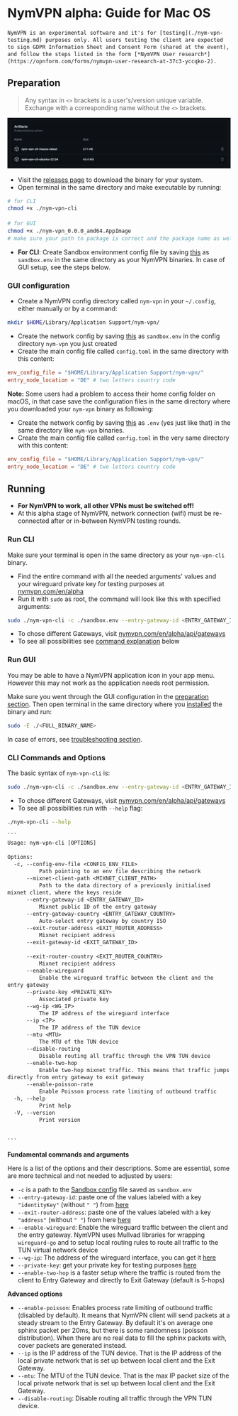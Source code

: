 # NymVPN alpha: Guide for Mac OS

```admonish warning
NymVPN is an experimental software and it's for [testing](./nym-vpn-testing.md) purposes only. All users testing the client are expected to sign GDPR Information Sheet and Consent Form (shared at the event), and follow the steps listed in the form [*NymVPN User research*](https://opnform.com/forms/nymvpn-user-research-at-37c3-yccqko-2).
```

## Preparation

> Any syntax in `<>` brackets is a user's/version unique variable. Exchange with a corresponding name without the `<>` brackets.

![](images/image1.png)

* Visit the [releases page](https://github.com/nymtech/nym/releases/tag/nym-vpn-alpha-0.0.1) to download the binary for your system.
* Open terminal in the same directory and make executable by running:

```sh
# for CLI
chmod +x ./nym-vpn-cli

# for GUI
chmod +x ./nym-vpn_0.0.0_amd64.AppImage
# make sure your path to package is correct and the package name as well
```

* **For CLI**: Create Sandbox environment config file by saving [this](https://raw.githubusercontent.com/nymtech/nym/develop/envs/sandbox.env) as `sandbox.env` in the same directory as your NymVPN binaries. In case of GUI setup, see the steps below.

### GUI configuration

* Create a NymVPN config directory called `nym-vpn` in your `~/.config`, either manually or by a command:
```sh
mkdir $HOME/Library/Application Support/nym-vpn/
```
* Create the network config by saving [this](https://raw.githubusercontent.com/nymtech/nym/develop/envs/sandbox.env) as `sandbox.env` in the config directory `nym-vpn` you just created
* Create the main config file called `config.toml` in the same directory with this content:
```toml
env_config_file = "$HOME/Library/Application Support/nym-vpn/"
entry_node_location = "DE" # two letters country code
```

**Note:** Some users had a problem to access their home config folder on macOS, in that case save the configuration files in the same directory where you downloaded your `nym-vpn` binary as following:

* Create the network config by saving [this](https://raw.githubusercontent.com/nymtech/nym/develop/envs/sandbox.env) as `.env` (yes just like that) in the same directory like `nym-vpn` binaries.
* Create the main config file called `config.toml` in the very same directory with this content:
```toml
env_config_file = "$HOME/Library/Application Support/nym-vpn/"
entry_node_location = "DE" # two letters country code
```

## Running

* **For NymVPN to work, all other VPNs must be switched off!**
* At this alpha stage of NymVPN, network connection (wifi) must be re-connected after or in-between NymVPN testing rounds.

### Run CLI

Make sure your terminal is open in the same directory as your `nym-vpn-cli` binary.

* Find the entire command with all the needed arguments' values and your wireguard private key for testing purposes at [nymvpn.com/en/alpha](https://nymvpn.com/en/alpha)
* Run it with `sudo` as root, the command will look like this with specified arguments:
```sh
sudo ./nym-vpn-cli -c ./sandbox.env --entry-gateway-id <ENTRY_GATEWAY_ID> --exit-router-address <EXIT_ROUTER_ADDRESS> --enable-wireguard --private-key <PRIVATE_KEY> --wg-ip <WG_IP>
```
* To chose different Gateways, visit [nymvpn.com/en/alpha/api/gateways](https://nymvpn.com/en/alpha/api/gateways)
* To see all possibilities see [command explanation](#cli-commands-and-options) below

### Run GUI

You may be able to have a NymVPN application icon in your app menu. However this may not work as the application needs root permission.

Make sure you went through the GUI configuration in the [preparation section](#gui-configuration). Then open terminal in the same directory where you [installed](#preparation) the binary and run:

```sh
sudo -E ./<FULL_BINARY_NAME>
```

In case of errors, see [troubleshooting section](./nym-vpn-troubleshooting.md#macos-alert-on-nymvpn-ui-startup).

### CLI Commands and Options

The basic syntax of `nym-vpn-cli` is:
```sh
sudo ./nym-vpn-cli -c ./sandbox.env --entry-gateway-id <ENTRY_GATEWAY_ID> --exit-router-address <EXIT_ROUTER_ADDRESS> --enable-wireguard --private-key <PRIVATE_KEY> --wg-ip <WG_IP>
```
* To chose different Gateways, visit [nymvpn.com/en/alpha/api/gateways](https://nymvpn.com/en/alpha/api/gateways)
* To see all possibilities run with `--help` flag:
```sh
./nym-vpn-cli --help
```

~~~admonish example collapsible=true title="Console output"
```
Usage: nym-vpn-cli [OPTIONS]

Options:
  -c, --config-env-file <CONFIG_ENV_FILE>
          Path pointing to an env file describing the network
      --mixnet-client-path <MIXNET_CLIENT_PATH>
          Path to the data directory of a previously initialised mixnet client, where the keys reside
      --entry-gateway-id <ENTRY_GATEWAY_ID>
          Mixnet public ID of the entry gateway
      --entry-gateway-country <ENTRY_GATEWAY_COUNTRY>
          Auto-select entry gateway by country ISO
      --exit-router-address <EXIT_ROUTER_ADDRESS>
          Mixnet recipient address
      --exit-gateway-id <EXIT_GATEWAY_ID>

      --exit-router-country <EXIT_ROUTER_COUNTRY>
          Mixnet recipient address
      --enable-wireguard
          Enable the wireguard traffic between the client and the entry gateway
      --private-key <PRIVATE_KEY>
          Associated private key
      --wg-ip <WG_IP>
          The IP address of the wireguard interface
      --ip <IP>
          The IP address of the TUN device
      --mtu <MTU>
          The MTU of the TUN device
      --disable-routing
          Disable routing all traffic through the VPN TUN device
      --enable-two-hop
          Enable two-hop mixnet traffic. This means that traffic jumps directly from entry gateway to exit gateway
      --enable-poisson-rate
          Enable Poisson process rate limiting of outbound traffic
  -h, --help
          Print help
  -V, --version
          Print version


```
~~~

**Fundamental commands and arguments**

Here is a list of the options and their descriptions. Some are essential, some are more technical and not needed to adjusted by users:

- `-c` is a path to the [Sandbox config](https://raw.githubusercontent.com/nymtech/nym/develop/envs/sandbox.env) file saved as `sandbox.env`
- `--entry-gateway-id`: paste one of the values labeled with a key `"identityKey"` (without `" "`) from [here](https://nymvpn.com/en/alpha/api/gateways)
- `--exit-router-address`: paste one of the values labeled with a key `"address"` (without `" "`) from here [here](https://nymvpn.com/en/alpha/api/gateways)
- `--enable-wireguard`: Enable the wireguard traffic between the client and the entry gateway. NymVPN uses Mullvad libraries for wrapping `wireguard-go` and to setup local routing rules to route all traffic to the TUN virtual network device
- `--wg-ip`: The address of the wireguard interface, you can get it [here](https://nymvpn.com/en/alpha)
- `--private-key`: get your private key for testing purposes [here](https://nymvpn.com/en/alpha)
- `--enable-two-hop` is a faster setup where the traffic is routed from the client to Entry Gateway and directly to Exit Gateway (default is 5-hops)

**Advanced options**

- `--enable-poisson`: Enables process rate limiting of outbound traffic (disabled by default). It means that NymVPN client will send packets at a steady stream to the Entry Gateway. By default it's on average one sphinx packet per 20ms, but there is some randomness (poisson distribution). When there are no real data to fill the sphinx packets with, cover packets are generated instead.
- `--ip` is the IP address of the TUN device. That is the IP address of the local private network that is set up between local client and the Exit Gateway.
- `--mtu`: The MTU of the TUN device. That is the max IP packet size of the local private network that is set up between local client and the Exit Gateway.
- `--disable-routing`: Disable routing all traffic through the VPN TUN device.
